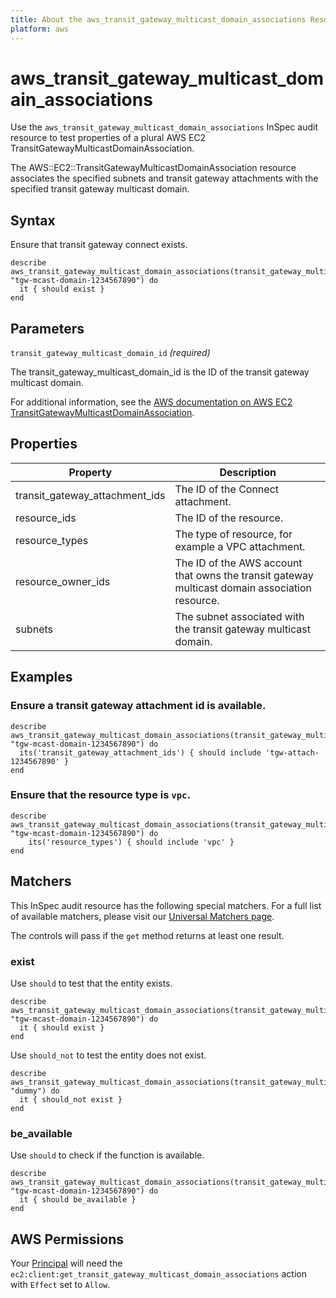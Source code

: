 ```yaml
---
title: About the aws_transit_gateway_multicast_domain_associations Resource
platform: aws
---
```


# aws\_transit\_gateway\_multicast\_domain\_associations

Use the `aws_transit_gateway_multicast_domain_associations` InSpec audit resource to test properties of a plural AWS EC2 TransitGatewayMulticastDomainAssociation.

The AWS::EC2::TransitGatewayMulticastDomainAssociation resource associates the specified subnets and transit gateway attachments with the specified transit gateway multicast domain.

## Syntax

Ensure that transit gateway connect exists.

    describe aws_transit_gateway_multicast_domain_associations(transit_gateway_multicast_domain_id: "tgw-mcast-domain-1234567890") do
      it { should exist }
    end

## Parameters

`transit_gateway_multicast_domain_id` _(required)_

The transit_gateway_multicast_domain_id is the ID of the transit gateway multicast domain.

For additional information, see the [AWS documentation on AWS EC2 TransitGatewayMulticastDomainAssociation](https://docs.aws.amazon.com/AWSCloudFormation/latest/UserGuide/aws-resource-ec2-transitgatewaymulticastdomainassociation.html).

## Properties

| Property | Description|
| --- | --- |
| transit_gateway_attachment_ids | The ID of the Connect attachment. |
| resource_ids | The ID of the resource. |
| resource_types | The type of resource, for example a VPC attachment. |
| resource_owner_ids | The ID of the AWS account that owns the transit gateway multicast domain association resource. |
| subnets | The subnet associated with the transit gateway multicast domain. |

## Examples

### Ensure a transit gateway attachment id is available.
    describe aws_transit_gateway_multicast_domain_associations(transit_gateway_multicast_domain_id: "tgw-mcast-domain-1234567890") do
      its('transit_gateway_attachment_ids') { should include 'tgw-attach-1234567890' }
    end

### Ensure that the resource type is `vpc`.
    describe aws_transit_gateway_multicast_domain_associations(transit_gateway_multicast_domain_id: "tgw-mcast-domain-1234567890") do
        its('resource_types') { should include 'vpc' }
    end

## Matchers

This InSpec audit resource has the following special matchers. For a full list of available matchers, please visit our [Universal Matchers page](https://www.inspec.io/docs/reference/matchers/).

The controls will pass if the `get` method returns at least one result.

### exist

Use `should` to test that the entity exists.

    describe aws_transit_gateway_multicast_domain_associations(transit_gateway_multicast_domain_id: "tgw-mcast-domain-1234567890") do
      it { should exist }
    end

Use `should_not` to test the entity does not exist.

    describe aws_transit_gateway_multicast_domain_associations(transit_gateway_multicast_domain_id: "dummy") do
      it { should_not exist }
    end

### be_available

Use `should` to check if the function is available.

    describe aws_transit_gateway_multicast_domain_associations(transit_gateway_multicast_domain_id: "tgw-mcast-domain-1234567890") do
      it { should be_available }
    end

## AWS Permissions

Your [Principal](https://docs.aws.amazon.com/IAM/latest/UserGuide/intro-structure.html#intro-structure-principal) will need the `ec2:client:get_transit_gateway_multicast_domain_associations` action with `Effect` set to `Allow`.